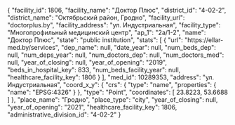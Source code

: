 {
    "facility_id": 1806,
    "facility_name": "Доктор Плюс",
    "district_id": "4-02-2",
    "district_name": "Октябрьский район, Гродно",
    "facility_url": "doctorplus.by",
    "facility_address": "ул. Индустриальная",
    "facility_type": "Многопрофильный медицинский центр",
    "ap_1": "2а\/1-2",
    "name": "Доктор Плюс",
    "state": "public institution",
    "stats": [
        {
            "url": "https:\/\/ellar-med.by\/services",
            "dep_name": null,
            "date_year": null,
            "num_beds_dep": null,
            "num_deps_year": null,
            "num_doctors_dep": null,
            "num_doctors_med": null,
            "year_of_closing": null,
            "year_of_opening": "2019",
            "beds_in_hospital_key": 833,
            "num_beds_facility_year": null,
            "healthcare_facility_key": 1806
        }
    ],
    "med_id": 10289353,
    "address": "ул. Индустриальная",
    "coord_x_y": {
        "crs": {
            "type": "name",
            "properties": {
                "name": "EPSG:4326"
            }
        },
        "type": "Point",
        "coordinates": [
            23.8223,
            53.6688
        ]
    },
    "place_name": "Гродно",
    "place_type": "city",
    "year_of_closing": null,
    "year_of_opening": "2021",
    "healthcare_facility_key": 1806,
    "administrative_division_id": "4-02-2"
}